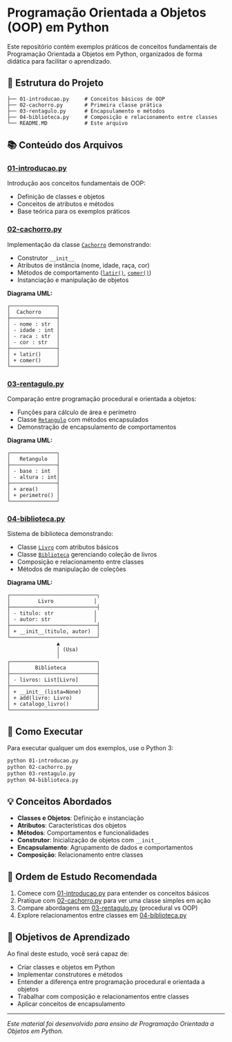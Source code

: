 # Programação Orientada a Objetos (OOP) em Python

Este repositório contém exemplos práticos de conceitos fundamentais de Programação Orientada a Objetos em Python, organizados de forma didática para facilitar o aprendizado.

## 📁 Estrutura do Projeto

```
├── 01-introducao.py     # Conceitos básicos de OOP
├── 02-cachorro.py       # Primeira classe prática
├── 03-rentagulo.py      # Encapsulamento e métodos
├── 04-biblioteca.py     # Composição e relacionamento entre classes
└── README.MD            # Este arquivo
```

## 📚 Conteúdo dos Arquivos

### [01-introducao.py](01-introducao.py)
Introdução aos conceitos fundamentais de OOP:
- Definição de classes e objetos
- Conceitos de atributos e métodos
- Base teórica para os exemplos práticos

### [02-cachorro.py](02-cachorro.py)
Implementação da classe [`Cachorro`](02-cachorro.py) demonstrando:
- Construtor `__init__`
- Atributos de instância (nome, idade, raça, cor)
- Métodos de comportamento ([`latir()`](02-cachorro.py), [`comer()`](02-cachorro.py))
- Instanciação e manipulação de objetos

**Diagrama UML:**
```
┌───────────────┐
│  Cachorro     │
├───────────────┤
│ - nome : str  │ 
│ - idade : int │  
│ - raca : str  │
│ - cor : str   │ 
├───────────────┤
│ + latir()     │
│ + comer()     │
└───────────────┘
```

### [03-rentagulo.py](03-rentagulo.py)
Comparação entre programação procedural e orientada a objetos:
- Funções para cálculo de área e perímetro
- Classe [`Retangulo`](03-rentagulo.py) com métodos encapsulados
- Demonstração de encapsulamento de comportamentos

**Diagrama UML:**
```
┌───────────────┐
│   Retangulo   │
├───────────────┤
│ - base : int  │
│ - altura : int│
├───────────────┤
│ + area()      │
│ + perimetro() │
└───────────────┘
```

### [04-biblioteca.py](04-biblioteca.py)
Sistema de biblioteca demonstrando:
- Classe [`Livro`](04-biblioteca.py) com atributos básicos
- Classe [`Biblioteca`](04-biblioteca.py) gerenciando coleção de livros
- Composição e relacionamento entre classes
- Métodos de manipulação de coleções

**Diagrama UML:**
```
┌────────────────────────────┐
│         Livro             │
├────────────────────────────┤
│ - titulo: str             │
│ - autor: str              │
├────────────────────────────┤
│ + __init__(titulo, autor)  │
└────────────────────────────┘
                ▲
                │ (Usa)
                │
┌────────────────────────────┐
│        Biblioteca          │
├────────────────────────────┤
│ - livros: List[Livro]      │
├────────────────────────────┤
│ + __init__(lista=None)     │
│ + add(livro: Livro)        │
│ + catalogo_livro()         │
└────────────────────────────┘
```

## 🚀 Como Executar

Para executar qualquer um dos exemplos, use o Python 3:

```bash
python 01-introducao.py
python 02-cachorro.py
python 03-rentagulo.py
python 04-biblioteca.py
```

## 💡 Conceitos Abordados

- **Classes e Objetos**: Definição e instanciação
- **Atributos**: Características dos objetos
- **Métodos**: Comportamentos e funcionalidades
- **Construtor**: Inicialização de objetos com `__init__`
- **Encapsulamento**: Agrupamento de dados e comportamentos
- **Composição**: Relacionamento entre classes

## 📖 Ordem de Estudo Recomendada

1. Comece com [01-introducao.py](01-introducao.py) para entender os conceitos básicos
2. Pratique com [02-cachorro.py](02-cachorro.py) para ver uma classe simples em ação
3. Compare abordagens em [03-rentagulo.py](03-rentagulo.py) (procedural vs OOP)
4. Explore relacionamentos entre classes em [04-biblioteca.py](04-biblioteca.py)

## 🎯 Objetivos de Aprendizado

Ao final deste estudo, você será capaz de:
- Criar classes e objetos em Python
- Implementar construtores e métodos
- Entender a diferença entre programação procedural e orientada a objetos
- Trabalhar com composição e relacionamentos entre classes
- Aplicar conceitos de encapsulamento

---

*Este material foi desenvolvido para ensino de Programação Orientada a Objetos em Python.*
